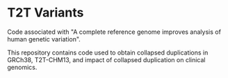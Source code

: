 # T2T Variants

Code associated with "A complete reference genome improves analysis of human genetic variation".

This repository contains code used to obtain collapsed duplications in GRCh38, T2T-CHM13, and impact of collapsed duplication on clinical genomics.
